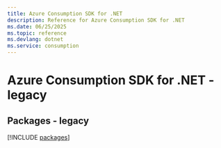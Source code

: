 ```yaml
---
title: Azure Consumption SDK for .NET
description: Reference for Azure Consumption SDK for .NET
ms.date: 06/25/2025
ms.topic: reference
ms.devlang: dotnet
ms.service: consumption
---
```

# Azure Consumption SDK for .NET - legacy
## Packages - legacy
[!INCLUDE [packages](consumption-index.md)]